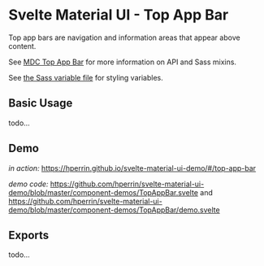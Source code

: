 # Svelte Material UI - Top App Bar

Top app bars are navigation and information areas that appear above content.

See [MDC Top App Bar](https://material.io/develop/web/components/top-app-bar/) for more information on API and Sass mixins.

See [the Sass variable file](https://github.com/material-components/material-components-web/blob/master/packages/mdc-top-app-bar/_variables.scss) for styling variables.

## Basic Usage

todo...

## Demo

*in action:* https://hperrin.github.io/svelte-material-ui-demo/#/top-app-bar

*demo code:* https://github.com/hperrin/svelte-material-ui-demo/blob/master/component-demos/TopAppBar.svelte and https://github.com/hperrin/svelte-material-ui-demo/blob/master/component-demos/TopAppBar/demo.svelte

## Exports

todo...
